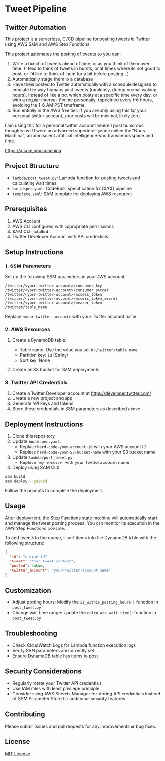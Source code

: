 # Tweet Pipeline

## Twitter Automation

This project is a serverless, CI/CD pipeline for posting tweets to Twitter using AWS SAM and AWS Step Functions.

This project automates the posting of tweets so you can:

1. Write a bunch of tweets ahead of time, or as you think of them over time. (I tend to think of tweets in bursts, or at times where its not good to post, or I'd like to think of them for a bit before posting...)
2. Automatically stage them to a database
3. Have them posted to Twitter automatically with a schedule designed to emulate the way humans post tweets (randomly, during normal waking hours), instead of like a bot which posts at a specific time every day, or with a regular interval. For me personally, I specified every 1-6 hours, avoiding the 1-6 AM PST timeframe. 
4. Run entirely in the AWS free tier. If you are only using this for your personal twitter account, your costs will be minimal, likely zero.

I am using this for a personal twitter account where I post humorous thoughts as if I were an advanced superintelligence called the "Nous Machina", an omniscient artificial intelligence who transcends space and time.

https://x.com/nousmachina

## Project Structure

- `lambda/post_tweet.py`: Lambda function for posting tweets and calculating wait times
- `buildspec.yaml`: CodeBuild specification for CI/CD pipeline
- `template.yaml`: SAM template for deploying AWS resources

## Prerequisites

1. AWS Account
2. AWS CLI configured with appropriate permissions
3. SAM CLI installed
4. Twitter Developer Account with API credentials

## Setup Instructions

### 1. SSM Parameters

Set up the following SSM parameters in your AWS account:

```
/twitter/<your-twitter-account>/consumer_key
/twitter/<your-twitter-account>/consumer_secret
/twitter/<your-twitter-account>/access_token
/twitter/<your-twitter-account>/access_token_secret
/twitter/<your-twitter-account>/bearer_token
/twitter/table_name
```

Replace `<your-twitter-account>` with your Twitter account name.

### 2. AWS Resources

1. Create a DynamoDB table:
   - Table name: Use the value you set in `/twitter/table_name`
   - Partition key: `id` (String)
   - Sort key: None

2. Create an S3 bucket for SAM deployments

### 3. Twitter API Credentials

1. Create a Twitter Developer account at https://developer.twitter.com/
2. Create a new project and app
3. Generate API keys and tokens
4. Store these credentials in SSM parameters as described above

## Deployment Instructions

1. Clone this repository
2. Update `buildspec.yaml`:
   - Replace `hard-code-your-account-id` with your AWS account ID
   - Replace `hard-code-your-S3-bucket-name` with your S3 bucket name
3. Update `lambda/post_tweet.py`:
   - Replace `'my-twitter'` with your Twitter account name
4. Deploy using SAM CLI:

```bash
sam build
sam deploy --guided
```

Follow the prompts to complete the deployment.

## Usage

After deployment, the Step Functions state machine will automatically start and manage the tweet posting process. You can monitor its execution in the AWS Step Functions console.

To add tweets to the queue, insert items into the DynamoDB table with the following structure:

```json
{
  "id": "unique-id",
  "tweet": "Your tweet content",
  "posted": false,
  "twitter_account": "your-twitter-account-name"
}
```

## Customization

- Adjust posting hours: Modify the `is_within_posting_hours()` function in `post_tweet.py`
- Change wait time range: Update the `calculate_wait_time()` function in `post_tweet.py`

## Troubleshooting

- Check CloudWatch Logs for Lambda function execution logs
- Verify SSM parameters are correctly set
- Ensure DynamoDB table has items to post

## Security Considerations

- Regularly rotate your Twitter API credentials
- Use IAM roles with least privilege principle
- Consider using AWS Secrets Manager for storing API credentials instead of SSM Parameter Store for additional security features

## Contributing

Please submit issues and pull requests for any improvements or bug fixes.

## License

[MIT License](LICENSE)